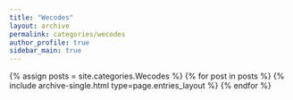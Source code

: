 ```yaml
---
title: "Wecodes"
layout: archive
permalink: categories/wecodes
author_profile: true
sidebar_main: true
---
```


{% assign posts = site.categories.Wecodes %}
{% for post in posts %} {% include archive-single.html type=page.entries_layout %} {% endfor %}
